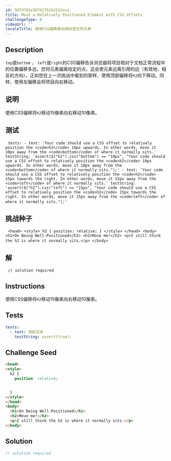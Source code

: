 ```yaml
---
id: 587d781e367417b2b2512aca
title: Move a Relatively Positioned Element with CSS Offsets
challengeType: 0
videoUrl: ''
localeTitle: 使用CSS偏移移动相对定位的元素
---
```


## Description
<section id="description"> <code>top</code>或<code>bottom</code> ， <code>left</code>或<code>right</code>的CSS偏移告诉浏览器将项目相对于文档正常流程中的位置偏移多远。您将元素偏离给定的点，这会使元素远离引用的边（有效地，相反的方向）。正如您在上一次挑战中看到的那样，使用顶部偏移将<code>h2</code>向下移动。同样，使用左偏移会将项目向右移动。 <h2>说明</h2><section id="instructions">使用CSS偏移将<code>h2</code>移动15像素向右移动10像素。 </section><h2>测试</h2><section id="tests"><pre> <code class="language-yml">tests: - text: &#39;Your code should use a CSS offset to relatively position the &lt;code&gt;h2&lt;/code&gt; 10px upwards. In other words, move it 10px away from the &lt;code&gt;bottom&lt;/code&gt; of where it normally sits.&#39; testString: &#39;assert($(&quot;h2&quot;).css(&quot;bottom&quot;) == &quot;10px&quot;, &quot;Your code should use a CSS offset to relatively position the &lt;code&gt;h2&lt;/code&gt; 10px upwards. In other words, move it 10px away from the &lt;code&gt;bottom&lt;/code&gt; of where it normally sits.&quot;);&#39; - text: &#39;Your code should use a CSS offset to relatively position the &lt;code&gt;h2&lt;/code&gt; 15px towards the right. In other words, move it 15px away from the &lt;code&gt;left&lt;/code&gt; of where it normally sits.&#39; testString: &#39;assert($(&quot;h2&quot;).css(&quot;left&quot;) == &quot;15px&quot;, &quot;Your code should use a CSS offset to relatively position the &lt;code&gt;h2&lt;/code&gt; 15px towards the right. In other words, move it 15px away from the &lt;code&gt;left&lt;/code&gt; of where it normally sits.&quot;);&#39;</code> </pre></section><h2>挑战种子</h2><section id="challengeSeed"><div id="html-seed"><pre> <code class="language-html">&lt;head&gt; &lt;style&gt; h2 { position: relative; } &lt;/style&gt; &lt;/head&gt; &lt;body&gt; &lt;h1&gt;On Being Well-Positioned&lt;/h1&gt; &lt;h2&gt;Move me!&lt;/h2&gt; &lt;p&gt;I still think the h2 is where it normally sits.&lt;/p&gt; &lt;/body&gt;</code> </pre></div></section><h2>解</h2><section id="solution"><pre> <code class="language-js">// solution required</code> </pre></section></section>

## Instructions
<section id="instructions">使用CSS偏移将<code>h2</code>移动15像素向右移动10像素。 </section>

## Tests
<section id='tests'>

```yml
tests:
  - text: 測試文本
    testString: assert(true);

```

</section>

## Challenge Seed
<section id='challengeSeed'>

<div id='html-seed'>

```html
<head>
<style>
  h2 {
    position: relative;


  }
</style>
</head>
<body>
  <h1>On Being Well-Positioned</h1>
  <h2>Move me!</h2>
  <p>I still think the h2 is where it normally sits.</p>
</body>

```

</div>



</section>

## Solution
<section id='solution'>

```js
// solution required
```
</section>
